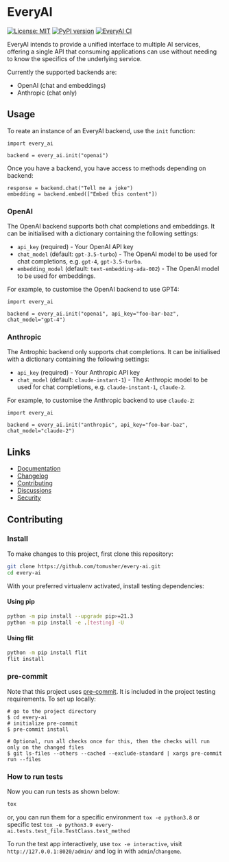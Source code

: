 # EveryAI

[![License: MIT](https://img.shields.io/badge/License-MIT-yellow.svg)](https://opensource.org/licenses/MIT)
[![PyPI version](https://badge.fury.io/py/every-ai.svg)](https://badge.fury.io/py/every-ai)
[![EveryAI CI](https://github.com/tomusher/every-ai/actions/workflows/test.yml/badge.svg)](https://github.com/tomusher/every-ai/actions/workflows/test.yml)

EveryAI intends to provide a unified interface to multiple AI services, offering a single API that consuming applications can use without needing to know the specifics of the underlying service.

Currently the supported backends are:

- OpenAI (chat and embeddings)
- Anthropic (chat only)

## Usage

To reate an instance of an EveryAI backend, use the `init` function:

```
import every_ai

backend = every_ai.init("openai")
```

Once you have a backend, you have access to methods depending on backend:

```
response = backend.chat("Tell me a joke")
embedding = backend.embed(["Embed this content"])
```

### OpenAI

The OpenAI backend supports both chat completions and embeddings. It can be initialised with a dictionary containing the following settings:

- `api_key` (required) - Your OpenAI API key
- `chat_model` (default: `gpt-3.5-turbo`) - The OpenAI model to be used for chat completions, e.g. `gpt-4`, `gpt-3.5-turbo`.
- `embedding_model` (default: `text-embedding-ada-002`) - The OpenAI model to be used for embeddings.

For example, to customise the OpenAI backend to use GPT4:

```
import every_ai

backend = every_ai.init("openai", api_key="foo-bar-baz", chat_model="gpt-4")
```

### Anthropic

The Antrophic backend only supports chat completions. It can be initialised with a dictionary containing the following settings:

- `api_key` (required) - Your Anthropic API key
- `chat_model` (default: `claude-instant-1`) - The Anthropic model to be used for chat completions, e.g. `claude-instant-1`, `claude-2`.

For example, to customise the Anthropic backend to use `claude-2`:

```
import every_ai

backend = every_ai.init("anthropic", api_key="foo-bar-baz", chat_model="claude-2")
```

## Links

-   [Documentation](https://github.com/tomusher/every-ai/blob/main/README.md)
-   [Changelog](https://github.com/tomusher/every-ai/blob/main/CHANGELOG.md)
-   [Contributing](https://github.com/tomusher/every-ai/blob/main/CHANGELOG.md)
-   [Discussions](https://github.com/tomusher/every-ai/discussions)
-   [Security](https://github.com/tomusher/every-ai/security)

## Contributing

### Install

To make changes to this project, first clone this repository:

```sh
git clone https://github.com/tomusher/every-ai.git
cd every-ai
```

With your preferred virtualenv activated, install testing dependencies:

#### Using pip

```sh
python -m pip install --upgrade pip>=21.3
python -m pip install -e .[testing] -U
```

#### Using flit

```sh
python -m pip install flit
flit install
```

### pre-commit

Note that this project uses [pre-commit](https://github.com/pre-commit/pre-commit).
It is included in the project testing requirements. To set up locally:

```shell
# go to the project directory
$ cd every-ai
# initialize pre-commit
$ pre-commit install

# Optional, run all checks once for this, then the checks will run only on the changed files
$ git ls-files --others --cached --exclude-standard | xargs pre-commit run --files
```

### How to run tests

Now you can run tests as shown below:

```sh
tox
```

or, you can run them for a specific environment `tox -e python3.8` or specific test
`tox -e python3.9 every-ai.tests.test_file.TestClass.test_method`

To run the test app interactively, use `tox -e interactive`, visit `http://127.0.0.1:8020/admin/` and log in with `admin`/`changeme`.
